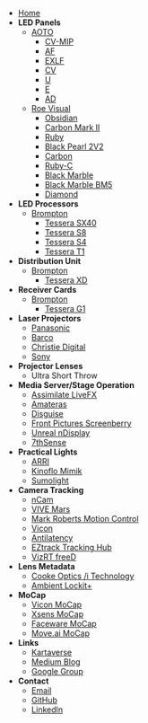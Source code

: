 <!-- docs/_sidebar.md -->
- [Home](/)
- **LED Panels**
  - [AOTO](//)
    - [CV-MIP](data/AOTO-CV-MIP)
    - [AF](data/AOTO-AF)
    - [EXLF](data/AOTO-EXLF)
    - [CV](data/AOTO-CV)
    - [U](data/AOTO-U)
    - [E](data/AOTO-E)
    - [AD](data/AOTO-AD)
  - [Roe Visual](https://www.roevisual.com/en/)
    - [Obsidian](https://www.roevisual.com/en/obsidian)
    - [Carbon Mark II](https://www.roevisual.com/en/products/cb-mark2)
    - [Ruby](https://www.roevisual.com/en/products/ruby)
    - [Black Pearl 2V2](https://www.roevisual.com/en/products/black-pearl-2v2)
    - [Carbon](https://www.roevisual.com/en/products/carbon)
    - [Ruby-C](https://www.roevisual.com/en/products/ruby-c)
    - [Black Marble](https://www.roevisual.com/en/products/black-marble-bm4)
    - [Black Marble BM5](https://www.roevisual.com/en/products/black-marble-bm5)
    - [Diamond](https://www.roevisual.com/en/products/diamond)
- **LED Processors**
  - [Brompton](https://www.bromptontech.com/)
    - [Tessera SX40](https://www.bromptontech.com/product/sx40/)
    - [Tessera S8](https://www.bromptontech.com/product/s8/)
    - [Tessera S4](https://www.bromptontech.com/product/s4/)
    - [Tessera T1](https://www.bromptontech.com/product/t1/)
- **Distribution Unit**
  - [Brompton](https://www.bromptontech.com/)
    - [Tessera XD](https://www.bromptontech.com/product/xd/)
- **Receiver Cards**
  - [Brompton](https://www.bromptontech.com/)
    - [Tessera G1](https://www.bromptontech.com/product/receiver-cards/)
- **Laser Projectors**
  - [Panasonic](https://connect.na.panasonic.ca/)
  - [Barco](https://www.barco.com/en)
  - [Christie Digital](https://www.christiedigital.com/products/projectors/all-projectors/)
  - [Sony](https://www.sony.ca/en/projectors)
- **Projector Lenses**
  - Ultra Short Throw
- **Media Server/Stage Operation**
  - [Assimilate LiveFX](https://www.assimilateinc.com/products/livefx/)
  - [Amateras](https://www.orihalcon.co.jp/amateras/index_en.html)
  - [Disguise](https://www.disguise.one/en)
  - [Front Pictures Screenberry](https://domes.frontpictures.com/software/screenberry/)
  - [Unreal nDisplay](https://dev.epicgames.com/documentation/en-us/unreal-engine/ndisplay-overview-for-unreal-engine)
  - [7thSense](https://7thsense.one/)
- **Practical Lights**
  - [ARRI](https://www.arri.com/en/lighting/led)
  - [Kinoflo Mimik](https://kinoflo.com/mimik/)
  - [Sumolight](https://sumolight.com/)
- **Camera Tracking**
  - [nCam](https://www.ncam-tech.com/)
  - [VIVE Mars](https://mars.vive.com/)
  - [Mark Roberts Motion Control](https://www.mrmoco.com/)
  - [Vicon](https://www.vicon.com)
  - [Antilatency](https://antilatency.com/)
  - [EZtrack Tracking Hub](https://eztrack.studio/)
  - [VizRT freeD](https://docs.vizrt.com/tracking-hub-guide/1.0/description_of_the_freed_protocol.html)
- **Lens Metadata**
  - [Cooke Optics /i Technology](https://cookeoptics.com/i-technology/)
  - [Ambient Lockit+](https://ambient.de/en/products/acn-lp-lockit-metadateninterface)
- **MoCap**
  - [Vicon MoCap](https://www.vicon.com)
  - [Xsens MoCap](https://www.xsens.com/)
  - [Faceware MoCap](https://facewaretech.com)
  - [Move.ai MoCap](https://www.move.ai)
- **Links**
  - [Kartaverse](https://github.com/kartaverse)
  - [Medium Blog](https://medium.com/@andrewhazelden)
  - [Google Group](https://groups.google.com/g/kartaverse/)
- **Contact**
  - [Email](mailto:andrew@andrewhazelden.com)
  - [GitHub](https://github.com/AndrewHazelden)
  - [LinkedIn](https://www.linkedin.com/in/andrewhazelden/)